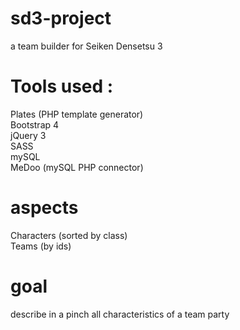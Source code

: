 # sd3-project
a team builder for  Seiken Densetsu 3

# Tools used :  
Plates (PHP template generator)  
Bootstrap 4  
jQuery 3  
SASS  
mySQL  
MeDoo (mySQL PHP connector)  

# aspects  
Characters (sorted by class)  
Teams (by ids)  

# goal  
describe in a pinch all characteristics of a team party  
